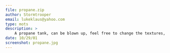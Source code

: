 ```yaml
---
file: propane.zip
author: Stormtrooper
email: lukeklaus@yahoo.com
type: mots
description: >
    A propane tank, can be blown up, feel free to change the textures, just give me credit for the original 3do.
date: 10/29/01
screenshot: propane.jpg
---
```

